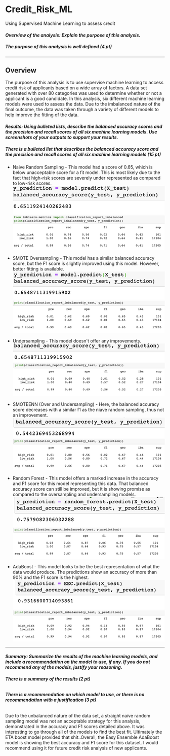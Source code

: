 # Credit_Risk_ML

Using Supervised Machine Learning to assess credit


#### ***Overview of the analysis: Explain the purpose of this analysis.***
##### ***The purpose of this analysis is well defined (4 pt)***
---

## Overview
 The purpose of this analysis is to use supervise machine learning to access credit risk of applicants based on a wide array of factors. A data set generated with over 80 categories was used to determine whether or not a applicant is a good candidate. In this analysis, six different machine learning models were used to assess the data.  Due to the imbalanced nature of the final outcome, the data was taken through a variety of different models to help improve the fitting of the data.

#### ***Results: Using bulleted lists, describe the balanced accuracy scores and the precision and recall scores of all six machine learning models. Use screenshots of your outputs to support your results.***
##### ***There is a bulleted list that describes the balanced accuracy score and the precision and recall scores of all six machine learning models (15 pt)***

- Naive Random Sampling - This model had a score of 0.65, which is below unacceptable score for a fit model. This is most likely due to the fact that high-risk scores are severely under represented as compared to low-risk scores.
![Naive Random Sampling](images/NRS_1.png)
![Naive Random Sampling](images/NRS_2.png)

- SMOTE Oversampling - This model has a similar balanced accuracy score, but the F1 score is slightly improved using this model. However, better fitting is available.
![SMOTE](images/smote1.png)
![SMOTE](images/smote2.png)

- Undersampling - This model doesn't offer any improvements.
![Undersampling](images/under1.png)
![Undersampling](images/under2.png)

- SMOTEENN (Over and Undersampling) - Here, the balanced accuracy score decreases with a similar f1 as the niave random sampling, thus not an improvement.
![SMOTEENN](images/smoteenn1.png)
![SMOTEENN](images/smoteenn2.png)

- Random Forest - This model offers a marked increase in the accuracy and F1 score for this model representing this data. That balanced accuracy score can still be improved, but it is showing promise as compared to the oversampling and undersampling models.
![Random Forest](images/RF1.png)
![Random Forest](images/RF2.png)

- AdaBoost - This model looks to be the best representation of what the data would produce. The predictions show an accuracy of more than 90% and the F1 score is the highest.
![AdaBoost](images/EEC1.png)
![AdaBoost](images/EEC2.png)

---

#### ***Summary: Summarize the results of the machine learning models, and include a recommendation on the model to use, if any. If you do not recommend any of the models, justify your reasoning.***
###### ***There is a summary of the results (2 pt)***
###### ***There is a recommendation on which model to use, or there is no recommendation with a justification (3 pt)***

 Due to the unbalanced nature of the data set, a straight naïve random sampling model was not an acceptable strategy for this analysis, demonstrated in the accuracy and F1 scores detailed above. It was interesting to go through all of the models to find the best fit. Ultimately the ETA boost model provided that shit..Overall, the Easy Ensemble AdaBoost model is showing the best accuracy and F1 score for this dataset.  I would recommend using it for future credit risk analysis of new applicants.